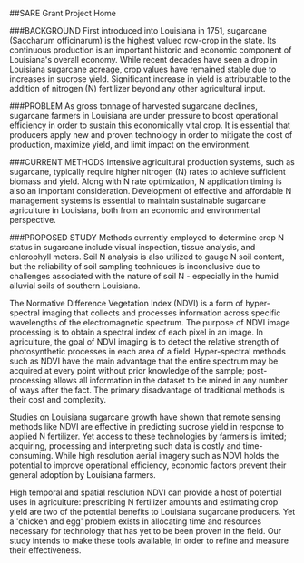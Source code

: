 ##SARE Grant Project Home

###BACKGROUND
First introduced into Louisiana in 1751, sugarcane (Saccharum officinarum) is the highest valued row-crop in the state. Its continuous production is an important historic and economic component of Louisiana's overall economy. While recent decades have seen a drop in Louisiana sugarcane acreage, crop values have remained stable due to increases in sucrose yield. Significant increase in yield is attributable to the addition of nitrogen (N) fertilizer beyond any other agricultural input.

###PROBLEM
As gross tonnage of harvested sugarcane declines, sugarcane farmers in Louisiana are under pressure to boost operational efficiency in order to sustain this economically vital crop. It is essential that producers apply new and proven technology in order to mitigate the cost of production, maximize yield, and limit impact on the environment.

###CURRENT METHODS
Intensive agricultural production systems, such as sugarcane, typically require higher nitrogen (N) rates to achieve sufficient biomass and yield. Along with N rate optimization, N application timing is also an important consideration. Development of effective and affordable N management systems is essential to maintain sustainable sugarcane agriculture in Louisiana, both from an economic and environmental perspective.

###PROPOSED STUDY
Methods currently employed to determine crop N status in sugarcane include visual inspection, tissue analysis, and chlorophyll meters. Soil N analysis is also utilized to gauge N soil content, but the reliability of soil sampling techniques is inconclusive due to challenges associated with the nature of soil N - especially in the humid alluvial soils of southern Louisiana.

The Normative Difference Vegetation Index (NDVI) is a form of hyper-spectral imaging that collects and processes information across specific wavelengths of the electromagnetic spectrum. The purpose of NDVI image processing is to obtain a spectral index of each pixel in an image. In agriculture, the goal of NDVI imaging is to detect the relative strength of photosynthetic processes in each area of a field. Hyper-spectral methods such as NDVI have the main advantage that the entire spectrum may be acquired at every point without prior knowledge of the sample; post-processing allows all information in the dataset to be mined in any number of ways after the fact. The primary disadvantage of traditional methods is their cost and complexity.

Studies on Louisiana sugarcane growth have shown that remote sensing methods like NDVI are effective in predicting sucrose yield in response to applied N fertilizer. Yet access to these technologies by farmers is limited; acquiring, processing and interpreting such data is costly and time-consuming. While high resolution aerial imagery such as NDVI holds the potential to improve operational efficiency, economic factors prevent their general adoption by Louisiana farmers.

High temporal and spatial resolution NDVI can provide a host of potential uses in agriculture: prescribing N fertilizer amounts and estimating crop yield are two of the potential benefits to Louisiana sugarcane producers. Yet a 'chicken and egg' problem exists in allocating time and resources necessary for technology that has yet to be been proven in the field. Our study intends to make these tools available, in order to refine and measure their effectiveness.

